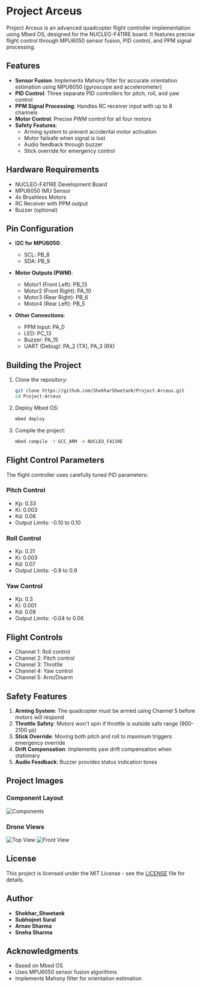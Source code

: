 # Project Arceus

Project Arceus is an advanced quadcopter flight controller implementation using Mbed OS, designed for the NUCLEO-F411RE board. It features precise flight control through MPU6050 sensor fusion, PID control, and PPM signal processing.

## Features

- **Sensor Fusion**: Implements Mahony filter for accurate orientation estimation using MPU6050 (gyroscope and accelerometer)
- **PID Control**: Three separate PID controllers for pitch, roll, and yaw control
- **PPM Signal Processing**: Handles RC receiver input with up to 8 channels
- **Motor Control**: Precise PWM control for all four motors
- **Safety Features**: 
  - Arming system to prevent accidental motor activation
  - Motor failsafe when signal is lost
  - Audio feedback through buzzer
  - Stick override for emergency control

## Hardware Requirements

- NUCLEO-F411RE Development Board
- MPU6050 IMU Sensor
- 4x Brushless Motors
- RC Receiver with PPM output
- Buzzer (optional)

## Pin Configuration

- **I2C for MPU6050**:
  - SCL: PB_8
  - SDA: PB_9

- **Motor Outputs (PWM)**:
  - Motor1 (Front Left): PB_13
  - Motor2 (Front Right): PA_10
  - Motor3 (Rear Right): PB_6
  - Motor4 (Rear Left): PB_5

- **Other Connections**:
  - PPM Input: PA_0
  - LED: PC_13
  - Buzzer: PA_15
  - UART (Debug): PA_2 (TX), PA_3 (RX)

## Building the Project

1. Clone the repository:
   ```bash
   git clone https://github.com/ShekharShwetank/Project-Arceus.git
   cd Project-Arceus
   ```

2. Deploy Mbed OS:
   ```bash
   mbed deploy
   ```

3. Compile the project:
   ```bash
   mbed compile -t GCC_ARM -m NUCLEO_F411RE
   ```

## Flight Control Parameters

The flight controller uses carefully tuned PID parameters:

### Pitch Control
- Kp: 0.33
- Ki: 0.003
- Kd: 0.06
- Output Limits: -0.10 to 0.10

### Roll Control
- Kp: 0.31
- Ki: 0.003
- Kd: 0.07
- Output Limits: -0.9 to 0.9

### Yaw Control
- Kp: 0.3
- Ki: 0.001
- Kd: 0.08
- Output Limits: -0.04 to 0.06

## Flight Controls

- Channel 1: Roll control
- Channel 2: Pitch control
- Channel 3: Throttle
- Channel 4: Yaw control
- Channel 5: Arm/Disarm

## Safety Features

1. **Arming System**: The quadcopter must be armed using Channel 5 before motors will respond
2. **Throttle Safety**: Motors won't spin if throttle is outside safe range (900-2100 μs)
3. **Stick Override**: Moving both pitch and roll to maximum triggers emergency override
4. **Drift Compensation**: Implements yaw drift compensation when stationary
5. **Audio Feedback**: Buzzer provides status indication tones

## Project Images

### Component Layout
![Components](resources/Components%20.jpg)

### Drone Views
![Top View](resources/TOP%20VIEW.jpg)
![Front View](resources/Front%20View.jpg)

## License

This project is licensed under the MIT License - see the [LICENSE](LICENSE) file for details.

## Author

- **Shekhar_Shwetank** 
- **Subhojeet Sural**
- **Arnav Sharma**
- **Sneha Sharma**

## Acknowledgments

- Based on Mbed OS
- Uses MPU6050 sensor fusion algorithms
- Implements Mahony filter for orientation estimation